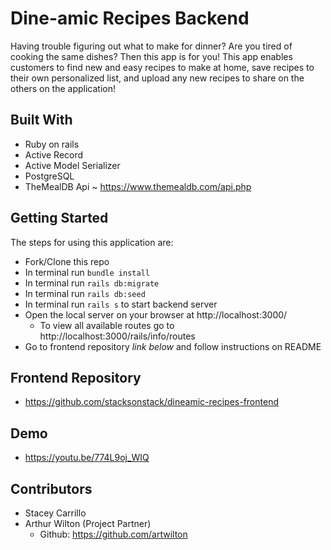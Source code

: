 # Dine-amic Recipes Backend
Having trouble figuring out what to make for dinner? Are you tired of cooking the same dishes? Then this app is for you! This app enables customers to find new and easy recipes to make at home, save recipes to their own personalized list, and upload any new recipes to share on the others on the application!

## Built With
- Ruby on rails
- Active Record
- Active Model Serializer
- PostgreSQL
- TheMealDB Api ~ https://www.themealdb.com/api.php

## Getting Started
The steps for using this application are: 
- Fork/Clone this repo
- In terminal run `bundle install`
- In terminal run `rails db:migrate`
- In terminal run `rails db:seed`
- In terminal run `rails s` to start backend server
- Open the local server on your browser at http://localhost:3000/
    - To view all available routes go to http://localhost:3000/rails/info/routes
- Go to frontend repository *link below* and follow instructions on README

## Frontend Repository
- https://github.com/stacksonstack/dineamic-recipes-frontend

## Demo
- https://youtu.be/774L9oj_WIQ

## Contributors
- Stacey Carrillo
- Arthur Wilton (Project Partner)
  - Github: https://github.com/artwilton

